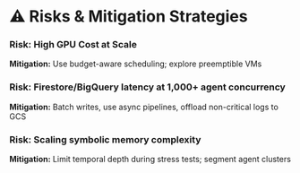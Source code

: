 # ⚠️ Risks & Mitigation Strategies

### Risk: High GPU Cost at Scale
**Mitigation:** Use budget-aware scheduling; explore preemptible VMs

### Risk: Firestore/BigQuery latency at 1,000+ agent concurrency
**Mitigation:** Batch writes, use async pipelines, offload non-critical logs to GCS

### Risk: Scaling symbolic memory complexity
**Mitigation:** Limit temporal depth during stress tests; segment agent clusters
